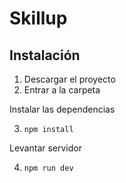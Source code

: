 # Skillup

## Instalación
1. Descargar el proyecto
2. Entrar a la carpeta

Instalar las dependencias

3. `npm install`

Levantar servidor

4. `npm run dev`
